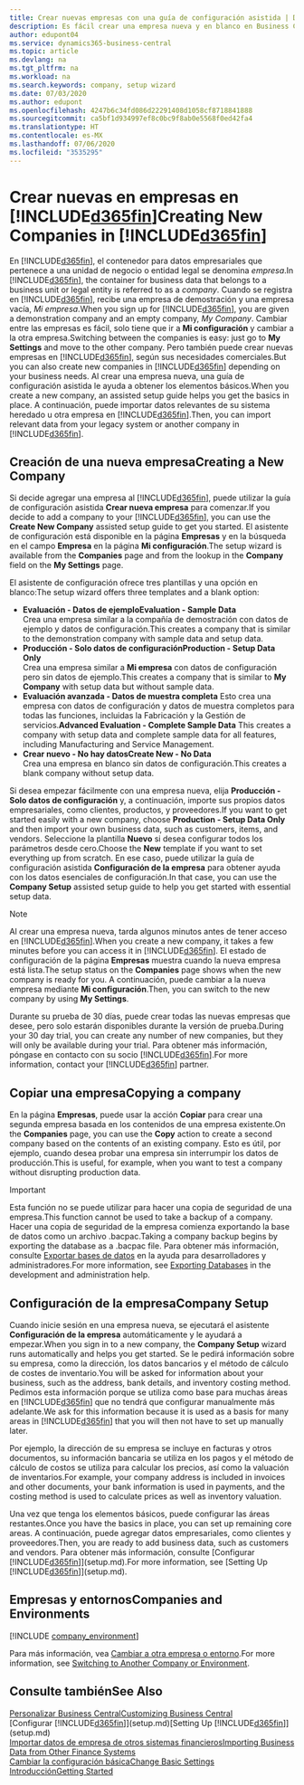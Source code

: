 ```yaml
---
title: Crear nuevas empresas con una guía de configuración asistida | Documentos de Microsoft
description: Es fácil crear una empresa nueva y en blanco en Business Central. Una guía de configuración asistida le ayudará a seguir los pasos, y podrá importar sus datos empresariales existentes.
author: edupont04
ms.service: dynamics365-business-central
ms.topic: article
ms.devlang: na
ms.tgt_pltfrm: na
ms.workload: na
ms.search.keywords: company, setup wizard
ms.date: 07/03/2020
ms.author: edupont
ms.openlocfilehash: 4247b6c34fd086d22291408d1058cf8718841888
ms.sourcegitcommit: ca5bf1d934997ef8c0bc9f8ab0e5568f0ed42fa4
ms.translationtype: HT
ms.contentlocale: es-MX
ms.lasthandoff: 07/06/2020
ms.locfileid: "3535295"
---
```

# <a name="creating-new-companies-in-d365fin"></a><span data-ttu-id="a555e-104">Crear nuevas en empresas en [!INCLUDE[d365fin](includes/d365fin_md.md)]</span><span class="sxs-lookup"><span data-stu-id="a555e-104">Creating New Companies in [!INCLUDE[d365fin](includes/d365fin_md.md)]</span></span>

<span data-ttu-id="a555e-105">En [!INCLUDE[d365fin](includes/d365fin_md.md)], el contenedor para datos empresariales que pertenece a una unidad de negocio o entidad legal se denomina *empresa*.</span><span class="sxs-lookup"><span data-stu-id="a555e-105">In [!INCLUDE[d365fin](includes/d365fin_md.md)], the container for business data that belongs to a business unit or legal entity is referred to as a *company*.</span></span> <span data-ttu-id="a555e-106">Cuando se registra en [!INCLUDE[d365fin](includes/d365fin_md.md)], recibe una empresa de demostración y una empresa vacía, *Mi empresa*.</span><span class="sxs-lookup"><span data-stu-id="a555e-106">When you sign up for [!INCLUDE[d365fin](includes/d365fin_md.md)], you are given a demonstration company and an empty company, *My Company*.</span></span> <span data-ttu-id="a555e-107">Cambiar entre las empresas es fácil, solo tiene que ir a **Mi configuración** y cambiar a la otra empresa.</span><span class="sxs-lookup"><span data-stu-id="a555e-107">Switching between the companies is easy: just go to **My Settings** and move to the other company.</span></span> <span data-ttu-id="a555e-108">Pero también puede crear nuevas empresas en [!INCLUDE[d365fin](includes/d365fin_md.md)], según sus necesidades comerciales.</span><span class="sxs-lookup"><span data-stu-id="a555e-108">But you can also create new companies in [!INCLUDE[d365fin](includes/d365fin_md.md)] depending on your business needs.</span></span> <span data-ttu-id="a555e-109">Al crear una empresa nueva, una guía de configuración asistida le ayuda a obtener los elementos básicos.</span><span class="sxs-lookup"><span data-stu-id="a555e-109">When you create a new company, an assisted setup guide helps you get the basics in place.</span></span> <span data-ttu-id="a555e-110">A continuación, puede importar datos relevantes de su sistema heredado u otra empresa en [!INCLUDE[d365fin](includes/d365fin_md.md)].</span><span class="sxs-lookup"><span data-stu-id="a555e-110">Then, you can import relevant data from your legacy system or another company in [!INCLUDE[d365fin](includes/d365fin_md.md)].</span></span>  

## <a name="creating-a-new-company"></a><span data-ttu-id="a555e-111">Creación de una nueva empresa</span><span class="sxs-lookup"><span data-stu-id="a555e-111">Creating a New Company</span></span>

<span data-ttu-id="a555e-112">Si decide agregar una empresa al [!INCLUDE[d365fin](includes/d365fin_md.md)], puede utilizar la guía de configuración asistida **Crear nueva empresa** para comenzar.</span><span class="sxs-lookup"><span data-stu-id="a555e-112">If you decide to add a company to your [!INCLUDE[d365fin](includes/d365fin_md.md)], you can use the **Create New Company** assisted setup guide to get you started.</span></span> <span data-ttu-id="a555e-113">El asistente de configuración está disponible en la página **Empresas** y en la búsqueda en el campo **Empresa** en la página **Mi configuración**.</span><span class="sxs-lookup"><span data-stu-id="a555e-113">The setup wizard is available from the **Companies** page and from the lookup in the **Company** field on the **My Settings** page.</span></span>  

<span data-ttu-id="a555e-114">El asistente de configuración ofrece tres plantillas y una opción en blanco:</span><span class="sxs-lookup"><span data-stu-id="a555e-114">The setup wizard offers three templates and a blank option:</span></span>

- <span data-ttu-id="a555e-115">**Evaluación - Datos de ejemplo**</span><span class="sxs-lookup"><span data-stu-id="a555e-115">**Evaluation - Sample Data**</span></span>  
    <span data-ttu-id="a555e-116">Crea una empresa similar a la compañía de demostración con datos de ejemplo y datos de configuración.</span><span class="sxs-lookup"><span data-stu-id="a555e-116">This creates a company that is similar to the demonstration company with sample data and setup data.</span></span>  
- <span data-ttu-id="a555e-117">**Producción - Solo datos de configuración**</span><span class="sxs-lookup"><span data-stu-id="a555e-117">**Production - Setup Data Only**</span></span>  
    <span data-ttu-id="a555e-118">Crea una empresa similar a **Mi empresa** con datos de configuración pero sin datos de ejemplo.</span><span class="sxs-lookup"><span data-stu-id="a555e-118">This creates a company that is similar to **My Company** with setup data but without sample data.</span></span>
- <span data-ttu-id="a555e-119">**Evaluación avanzada - Datos de muestra completa** Esto crea una empresa con datos de configuración y datos de muestra completos para todas las funciones, incluidas la Fabricación y la Gestión de servicios.</span><span class="sxs-lookup"><span data-stu-id="a555e-119">**Advanced Evaluation - Complete Sample Data** This creates a company with setup data and complete sample data for all features, including Manufacturing and Service Management.</span></span>
- <span data-ttu-id="a555e-120">**Crear nuevo - No hay datos**</span><span class="sxs-lookup"><span data-stu-id="a555e-120">**Create New - No Data**</span></span>  
    <span data-ttu-id="a555e-121">Crea una empresa en blanco sin datos de configuración.</span><span class="sxs-lookup"><span data-stu-id="a555e-121">This creates a blank company without setup data.</span></span>  

<span data-ttu-id="a555e-122">Si desea empezar fácilmente con una empresa nueva, elija **Producción - Solo datos de configuración** y, a continuación, importe sus propios datos empresariales, como clientes, productos, y proveedores.</span><span class="sxs-lookup"><span data-stu-id="a555e-122">If you want to get started easily with a new company, choose **Production - Setup Data Only** and then import your own business data, such as customers, items, and vendors.</span></span> <span data-ttu-id="a555e-123">Seleccione la plantilla **Nuevo** si desea configurar todos los parámetros desde cero.</span><span class="sxs-lookup"><span data-stu-id="a555e-123">Choose the **New** template if you want to set everything up from scratch.</span></span> <span data-ttu-id="a555e-124">En ese caso, puede utilizar la guía de configuración asistida **Configuración de la empresa** para obtener ayuda con los datos esenciales de configuración.</span><span class="sxs-lookup"><span data-stu-id="a555e-124">In that case, you can use the **Company Setup** assisted setup guide to help you get started with essential setup data.</span></span>  

> [!NOTE]  
> <span data-ttu-id="a555e-125">Al crear una empresa nueva, tarda algunos minutos antes de tener acceso en [!INCLUDE[d365fin](includes/d365fin_md.md)].</span><span class="sxs-lookup"><span data-stu-id="a555e-125">When you create a new company, it takes a few minutes before you can access it in [!INCLUDE[d365fin](includes/d365fin_md.md)].</span></span> <span data-ttu-id="a555e-126">El estado de configuración de la página **Empresas** muestra cuando la nueva empresa está lista.</span><span class="sxs-lookup"><span data-stu-id="a555e-126">The setup status on the **Companies** page shows when the new company is ready for you.</span></span> <span data-ttu-id="a555e-127">A continuación, puede cambiar a la nueva empresa mediante **Mi configuración**.</span><span class="sxs-lookup"><span data-stu-id="a555e-127">Then, you can switch to the new company by using **My Settings**.</span></span>  

<span data-ttu-id="a555e-128">Durante su prueba de 30 días, puede crear todas las nuevas empresas que desee, pero solo estarán disponibles durante la versión de prueba.</span><span class="sxs-lookup"><span data-stu-id="a555e-128">During your 30 day trial, you can create any number of new companies, but they will only be available during your trial.</span></span> <span data-ttu-id="a555e-129">Para obtener más información, póngase en contacto con su socio [!INCLUDE[d365fin](includes/d365fin_md.md)].</span><span class="sxs-lookup"><span data-stu-id="a555e-129">For more information, contact your [!INCLUDE[d365fin](includes/d365fin_md.md)] partner.</span></span>  

## <a name="copying-a-company"></a><span data-ttu-id="a555e-130">Copiar una empresa</span><span class="sxs-lookup"><span data-stu-id="a555e-130">Copying a company</span></span>

<span data-ttu-id="a555e-131">En la página **Empresas**, puede usar la acción **Copiar** para crear una segunda empresa basada en los contenidos de una empresa existente.</span><span class="sxs-lookup"><span data-stu-id="a555e-131">On the **Companies** page, you can use the **Copy** action to create a second company based on the contents of an existing company.</span></span> <span data-ttu-id="a555e-132">Esto es útil, por ejemplo, cuando desea probar una empresa sin interrumpir los datos de producción.</span><span class="sxs-lookup"><span data-stu-id="a555e-132">This is useful, for example, when you want to test a company without disrupting production data.</span></span>

> [!Important]
> <span data-ttu-id="a555e-133">Esta función no se puede utilizar para hacer una copia de seguridad de una empresa.</span><span class="sxs-lookup"><span data-stu-id="a555e-133">This function cannot be used to take a backup of a company.</span></span> <span data-ttu-id="a555e-134">Hacer una copia de seguridad de la empresa comienza exportando la base de datos como un archivo .bacpac.</span><span class="sxs-lookup"><span data-stu-id="a555e-134">Taking a company backup begins by exporting the database as a .bacpac file.</span></span> <span data-ttu-id="a555e-135">Para obtener más información, consulte [Exportar bases de datos](/dynamics365/business-central/dev-itpro/administration/tenant-admin-center-database-export) en la ayuda para desarrolladores y administradores.</span><span class="sxs-lookup"><span data-stu-id="a555e-135">For more information, see [Exporting Databases](/dynamics365/business-central/dev-itpro/administration/tenant-admin-center-database-export) in the development and administration help.</span></span>

## <a name="company-setup"></a><span data-ttu-id="a555e-136">Configuración de la empresa</span><span class="sxs-lookup"><span data-stu-id="a555e-136">Company Setup</span></span>

<span data-ttu-id="a555e-137">Cuando inicie sesión en una empresa nueva, se ejecutará el asistente **Configuración de la empresa** automáticamente y le ayudará a empezar.</span><span class="sxs-lookup"><span data-stu-id="a555e-137">When you sign in to a new company, the **Company Setup** wizard runs automatically and helps you get started.</span></span> <span data-ttu-id="a555e-138">Se le pedirá información sobre su empresa, como la dirección, los datos bancarios y el método de cálculo de costes de inventario.</span><span class="sxs-lookup"><span data-stu-id="a555e-138">You will be asked for information about your business, such as the address, bank details, and inventory costing method.</span></span> <span data-ttu-id="a555e-139">Pedimos esta información porque se utiliza como base para muchas áreas en [!INCLUDE[d365fin](includes/d365fin_md.md)] que no tendrá que configurar manualmente más adelante.</span><span class="sxs-lookup"><span data-stu-id="a555e-139">We ask for this information because it is used as a basis for many areas in [!INCLUDE[d365fin](includes/d365fin_md.md)] that you will then not have to set up manually later.</span></span>  

<span data-ttu-id="a555e-140">Por ejemplo, la dirección de su empresa se incluye en facturas y otros documentos, su información bancaria se utiliza en los pagos y el método de cálculo de costos se utiliza para calcular los precios, así como la valuación de inventarios.</span><span class="sxs-lookup"><span data-stu-id="a555e-140">For example, your company address is included in invoices and other documents, your bank information is used in payments, and the costing method is used to calculate prices as well as inventory valuation.</span></span>  

<span data-ttu-id="a555e-141">Una vez que tenga los elementos básicos, puede configurar las áreas restantes.</span><span class="sxs-lookup"><span data-stu-id="a555e-141">Once you have the basics in place, you can set up remaining core areas.</span></span> <span data-ttu-id="a555e-142">A continuación, puede agregar datos empresariales, como clientes y proveedores.</span><span class="sxs-lookup"><span data-stu-id="a555e-142">Then, you are ready to add business data, such as customers and vendors.</span></span> <span data-ttu-id="a555e-143">Para obtener más información, consulte [Configurar [!INCLUDE[d365fin](includes/d365fin_md.md)]](setup.md).</span><span class="sxs-lookup"><span data-stu-id="a555e-143">For more information, see [Setting Up [!INCLUDE[d365fin](includes/d365fin_md.md)]](setup.md).</span></span>  

## <a name="companies-and-environments"></a><span data-ttu-id="a555e-144">Empresas y entornos</span><span class="sxs-lookup"><span data-stu-id="a555e-144">Companies and Environments</span></span>

[!INCLUDE [company_environment](includes/company_environment.md)]

<span data-ttu-id="a555e-145">Para más información, vea [Cambiar a otra empresa o entorno](ui-organization-switch.md).</span><span class="sxs-lookup"><span data-stu-id="a555e-145">For more information, see [Switching to Another Company or Environment](ui-organization-switch.md).</span></span>  

## <a name="see-also"></a><span data-ttu-id="a555e-146">Consulte también</span><span class="sxs-lookup"><span data-stu-id="a555e-146">See Also</span></span>

[<span data-ttu-id="a555e-147">Personalizar Business Central</span><span class="sxs-lookup"><span data-stu-id="a555e-147">Customizing Business Central</span></span>](ui-customizing-overview.md)  
<span data-ttu-id="a555e-148">[Configurar [!INCLUDE[d365fin](includes/d365fin_md.md)]](setup.md)</span><span class="sxs-lookup"><span data-stu-id="a555e-148">[Setting Up [!INCLUDE[d365fin](includes/d365fin_md.md)]](setup.md)</span></span>  
[<span data-ttu-id="a555e-149">Importar datos de empresa de otros sistemas financieros</span><span class="sxs-lookup"><span data-stu-id="a555e-149">Importing Business Data from Other Finance Systems</span></span>](across-import-data-configuration-packages.md)  
[<span data-ttu-id="a555e-150">Cambiar la configuración básica</span><span class="sxs-lookup"><span data-stu-id="a555e-150">Change Basic Settings</span></span>](ui-change-basic-settings.md)  
[<span data-ttu-id="a555e-151">Introducción</span><span class="sxs-lookup"><span data-stu-id="a555e-151">Getting Started</span></span>](product-get-started.md)  
